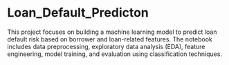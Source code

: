 # Loan_Default_Predicton
This project focuses on building a machine learning model to predict loan default risk based on borrower and loan-related features. The notebook includes data preprocessing, exploratory data analysis (EDA), feature engineering, model training, and evaluation using classification techniques.
